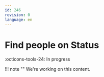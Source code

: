 ```yaml
---
id: 246
revision: 0
language: en
---
```


# Find people on Status

:octicons-tools-24: In progress

!!! note ""
We're working on this content.
